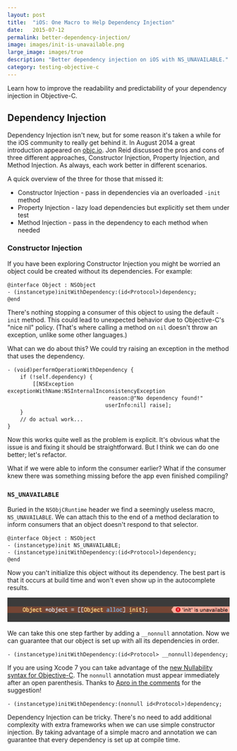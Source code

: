 ```yaml
---
layout: post
title:  "iOS: One Macro to Help Dependency Injection"
date:   2015-07-12
permalink: better-dependency-injection/
image: images/init-is-unavailable.png
large_image: images/true
description: "Better dependency injection on iOS with NS_UNAVAILABLE."
category: testing-objective-c
---
```


Learn how to improve the readability and predictability of your dependency injection in Objective-C. 

## Dependency Injection

Dependency Injection isn't new, but for some reason it's taken a while for the iOS community to really get behind it. In August 2014 a great introduction appeared on [objc.io](http://www.objc.io/issues/15-testing/dependency-injection/). Jon Reid discussed the pros and cons of three different approaches, Constructor Injection, Property Injection, and Method Injection. As always, each work better in different scenarios.

A quick overview of the three for those that missed it:

* Constructor Injection - pass in dependencies via an overloaded `-init` method
* Property Injection - lazy load dependencies but explicitly set them under test
* Method Injection - pass in the dependency to each method when needed

### Constructor Injection

If you have been exploring Constructor Injection you might be worried an object could be created without its dependencies. For example:

```objc
@interface Object : NSObject
- (instancetype)initWithDependency:(id<Protocol>)dependency;
@end
```

There's nothing stopping a consumer of this object to using the default `-init` method. This could lead to unexpected behavior due to Objective-C's "nice nil" policy. (That's where calling a method on `nil` doesn't throw an exception, unlike some other languages.)

What can we do about this? We could try raising an exception in the method that uses the dependency.

```objc
- (void)performOperationWithDependency {
    if (!self.dependency) {
        [[NSException exceptionWithName:NSInternalInconsistencyException
                                reason:@"No dependency found!"
                               userInfo:nil] raise];
    }
    // do actual work...
}

```

Now this works quite well as the problem is explicit. It's obvious what the issue is and fixing it should be straightforward. But I think we can do one better; let's refactor.

What if we were able to inform the consumer earlier? What if the consumer knew there was something missing before the app even finished compiling?

### `NS_UNAVAILABLE`

Buried in the `NSObjCRuntime` header we find a seemingly useless macro, `NS_UNAVAILABLE`. We can attach this to the end of a method declaration to inform consumers that an object doesn't respond to that selector.

```objc
@interface Object : NSObject
- (instancetype)init NS_UNAVAILABLE;
- (instancetype)initWithDependency:(id<Protocol>)dependency;
@end

```

Now you can't initialize this object without its dependency. The best part is that it occurs at build time and won't even show up in the autocomplete results.

![init is unavailable](/images/init-is-unavailable.png "-init is unavailable")

We can take this one step farther by adding a `__nonnull` annotation. Now we can guarantee that our object is set up with all its dependencies in order.

```objc
- (instancetype)initWithDependency:(id<Protocol> __nonnull)dependency;
```

If you are using Xcode 7 you can take advantage of the [new Nullability syntax for Objective-C](https://developer.apple.com/swift/blog/?id=25). The `nonnull` annotation must appear immediately after an open parenthesis. Thanks to [Apro in the comments](http://masilotti.com/better-dependency-injection/#comment-2180998497) for the suggestion!

```objc
- (instancetype)initWithDependency:(nonnull id<Protocol>)dependency;
```

Dependency Injection can be tricky. There's no need to add additional complexity with extra frameworks when we can use simple constructor injection. By taking advantage of a simple macro and annotation we can guarantee that every dependency is set up at compile time.

